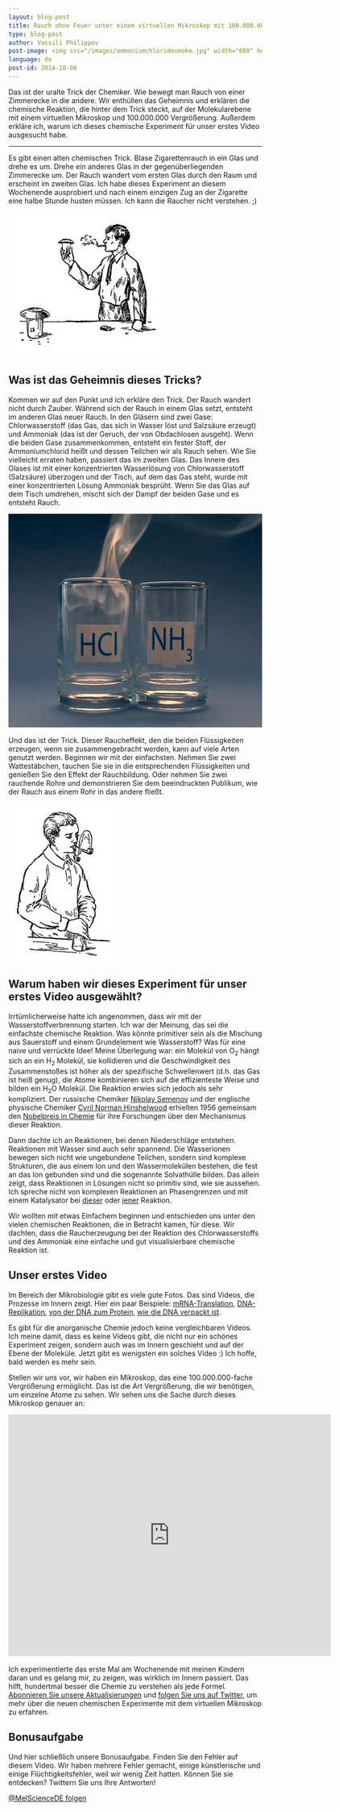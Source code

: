 ```yaml
---
layout: blog-post
title: Rauch ohne Feuer unter einem virtuellen Mikroskop mit 100.000.000-facher Vergrößerung
type: blog-post
author: Vassili Philippov
post-image: <img src="/images/ammoniumchloridesmoke.jpg" width="600" height="424" alt="Ammoniakchloridrauch">
language: de
post-id: 2014-10-06
---
```

Das ist der uralte Trick der Chemiker. Wie bewegt man Rauch von einer Zimmerecke in die andere. Wir enthüllen das Geheimnis und erklären die chemische Reaktion, die hinter dem Trick steckt, auf der Molekularebene mit einem virtuellen Mikroskop und 100.000.000 Vergrößerung. Außerdem erkläre ich, warum ich dieses chemische Experiment für unser erstes Video ausgesucht habe.
<!-- more -->

---
Es gibt einen alten chemischen Trick. Blase Zigarettenrauch in ein Glas und drehe es um. Drehe ein anderes Glas in der gegenüberliegenden Zimmerecke um. Der Rauch wandert vom ersten Glas durch den Raum und erscheint im zweiten Glas. Ich habe dieses Experiment an diesem Wochenende ausprobiert und nach einem einzigen Zug an der Zigarette eine halbe Stunde husten müssen. Ich kann die Raucher nicht verstehen. ;) 

<img src="/images/movingofsmoke.png" width="314" height="289" alt="Rauch wandert von einem Glas zum anderen">

## Was ist das Geheimnis dieses Tricks?

Kommen wir auf den Punkt und ich erkläre den Trick. Der Rauch wandert nicht durch Zauber. Während sich der Rauch in einem Glas setzt, entsteht im anderen Glas neuer Rauch. In den Gläsern sind zwei Gase: Chlorwasserstoff (das Gas, das sich in Wasser löst und Salzsäure erzeugt) und Ammoniak (das ist der Geruch, der von Obdachlosen ausgeht). Wenn die beiden Gase zusammenkommen, entsteht ein fester Stoff, der Ammoniumchlorid heißt und dessen Teilchen wir als Rauch sehen. Wie Sie vielleicht erraten haben, passiert das im zweiten Glas. Das Innere des Glases ist mit einer konzentrierten Wasserlösung von Chlorwasserstoff (Salzsäure) überzogen und der Tisch, auf dem das Gas steht, wurde mit einer konzentrierten Lösung Ammoniak besprüht. Wenn Sie das Glas auf dem Tisch umdrehen, mischt sich der Dampf der beiden Gase und es entsteht Rauch.

<img src="/images/ammoniumchloridesmoke.jpg" width="600" height="424" alt="Ammoniakchloridrauch">

Und das ist der Trick. Dieser Raucheffekt, den die beiden Flüssigkeiten erzeugen, wenn sie zusammengebracht werden, kann auf viele Arten genutzt werden. Beginnen wir mit der einfachsten. Nehmen Sie zwei Wattestäbchen, tauchen Sie sie in die entsprechenden Flüssigkeiten und genießen Sie den Effekt der Rauchbildung.  Oder nehmen Sie zwei rauchende Rohre und demonstrieren Sie dem beeindruckten Publikum, wie der Rauch aus einem Rohr in das andere fließt. 

<img src="/images/twosmokingtubes.png" width="213" height="315">

## Warum haben wir dieses Experiment für unser erstes Video ausgewählt?

Irrtümlicherweise hatte ich angenommen, dass wir mit der Wasserstoffverbrennung starten. Ich war der Meinung, das sei die einfachste chemische Reaktion. Was könnte primitiver sein als die Mischung aus Sauerstoff und einem Grundelement wie Wasserstoff? Was für eine naive und verrückte Idee! Meine Überlegung war: ein Molekül von O<sub>2</sub> hängt sich an ein H<sub>2</sub> Molekül, sie kollidieren und die Geschwindigkeit des Zusammenstoßes ist höher als der spezifische Schwellenwert (d.h. das Gas ist heiß genug), die Atome kombinieren sich auf die effizienteste Weise und bilden  ein H<sub>2</sub>O Molekül. Die Reaktion erwies sich jedoch als sehr kompliziert. Der russische Chemiker <a href="https://de.wikipedia.org/wiki/Nikolai_Nikolajewitsch_Semjonow">Nikolay Semenov</a> und der englische physische Chemiker <a href="https://de.wikipedia.org/wiki/Cyril_Norman_Hinshelwood">Cyril Norman Hinshelwood</a> erhielten 1956 gemeinsam den <a href="http://www.nobelprize.org/nobel_prizes/chemistry/laureates/1956/">Nobelpreis in Chemie</a> für ihre Forschungen über den Mechanismus dieser Reaktion.

Dann dachte ich an Reaktionen, bei denen Niederschläge entstehen. Reaktionen mit Wasser sind auch sehr spannend. Die Wasserionen bewegen sich nicht wie ungebundene Teilchen, sondern sind komplexe Strukturen, die aus einem Ion und den Wassermolekülen bestehen, die fest an das Ion gebunden sind und die sogenannte Solvathülle bilden. Das allein zeigt, dass Reaktionen in Lösungen nicht so primitiv sind, wie sie aussehen. Ich spreche nicht von komplexen Reaktionen an Phasengrenzen und mit einem Katalysator bei <a href="http://chemistry.melscience.com/experiments/catalytic-oxidation-of-acetone-on-copper-wire.html">dieser</a> oder <a href="http://chemistry.melscience.com/experiments/oxidation-of-ammonia-with-platinum-catalyst.html">jener</a> Reaktion.

Wir wollten mit etwas Einfachem beginnen und entschieden uns unter den vielen chemischen Reaktionen, die in Betracht kamen, für diese. Wir dachten, dass die Raucherzeugung bei der Reaktion des Chlorwasserstoffs und des Ammoniak eine einfache und gut visualisierbare chemische Reaktion ist.

## Unser erstes Video

Im Bereich der Mikrobiologie gibt es viele gute Fotos. Das sind Videos, die Prozesse im Innern zeigt. Hier ein paar Beispiele: <a href="https://www.youtube.com/watch?v=TfYf_rPWUdY">mRNA-Translation</a>, <a href="https://www.youtube.com/watch?v=OnuspQG0Jd0">DNA-Replikation</a>, <a href="https://www.youtube.com/watch?v=D3fOXt4MrOM">von der DNA zum Protein</a>, <a href="https://www.youtube.com/watch?v=gbSIBhFwQ4s">wie die DNA verpackt ist</a>.

Es gibt für die anorganische Chemie jedoch keine vergleichbaren Videos. Ich meine damit, dass es keine Videos gibt, die nicht nur ein schönes Experiment zeigen, sondern auch was im Innern geschieht und auf der Ebene der Moleküle. Jetzt gibt es wenigsten ein solches Video :) Ich hoffe, bald werden es mehr sein.

Stellen wir uns vor, wir haben ein Mikroskop, das eine 100.000.000-fache Vergrößerung ermöglicht. Das ist die Art Vergrößerung, die wir benötigen, um einzelne Atome zu sehen. Wir sehen uns die Sache durch dieses Mikroskop genauer an:

<iframe width="640" height="480" src="http://www.youtube.com/embed/B_zD3NxSsD8?rel=0" frameborder="0" allowfullscreen></iframe>
<br>

Ich experimentierte das erste Mal am Wochenende mit meinen Kindern daran und es gelang mir, zu zeigen, was wirklich im Innern passiert. Das hilft, hundertmal besser die Chemie zu verstehen als jede Formel. <a href="">Abonnieren Sie unsere Aktualisierungen</a> und <a href="https://twitter.com/MelScienceDE">folgen Sie uns auf Twitter</a>, um mehr über die neuen chemischen Experimente mit dem virtuellen Mikroskop zu erfahren.

## Bonusaufgabe

Und hier schließlich unsere Bonusaufgabe. Finden Sie den Fehler auf diesem Video. Wir haben mehrere Fehler gemacht, einige künstlerische und einige Flüchtigkeitsfehler, weil wir wenig Zeit hatten. Können Sie sie entdecken? Twittern Sie uns Ihre Antworten!

<!-- Begin Twitter follow -->
<a href="https://twitter.com/MelScienceDE" class="twitter-follow-button" data-show-count="false" data-lang="de" data-size="large">@MelScienceDE folgen</a>
<script>!function(d,s,id){var js,fjs=d.getElementsByTagName(s)[0],p=/^http:/.test(d.location)?'http':'https';if(!d.getElementById(id)){js=d.createElement(s);js.id=id;js.src=p+'://platform.twitter.com/widgets.js';fjs.parentNode.insertBefore(js,fjs);}}(document, 'script', 'twitter-wjs');</script>
<!-- End Twitter follow -->

